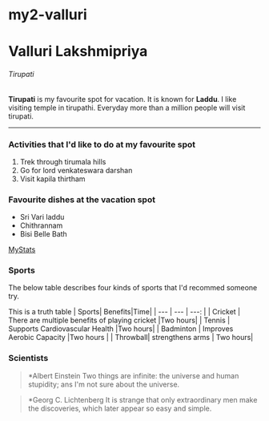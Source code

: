 # my2-valluri

# Valluri Lakshmipriya

###### Tirupati

**Tirupati** is my favourite spot for vacation. It is known for **Laddu**.  I like visiting temple in tirupathi. Everyday more than a million people will visit tirupati.

***

### Activities that I'd like to do at my favourite spot 

1. Trek through tirumala hills
2. Go for lord venkateswara darshan
3. Visit kapila thirtham

### Favourite dishes at the vacation spot

* Sri Vari laddu
* Chithrannam
* Bisi Belle Bath

[MyStats](MyStats.md)

### Sports

The below table describes four kinds of sports that I'd recommed someone try.

This is a truth table
| Sports| Benefits|Time|
| --- | --- | ---: |
| Cricket | There are multiple benefits of playing cricket |Two hours|
| Tennis | Supports Cardiovascular Health   |Two hours|
| Badminton | Improves Aerobic Capacity |Two hours  |
| Throwball| strengthens arms   | Two hours|

### Scientists

> *Albert Einstein
> Two things are infinite: the universe and human stupidity; ans I'm not sure about the universe.

> *Georg C. Lichtenberg
> It is strange that only extraordinary men make the discoveries, which later appear so easy and simple.